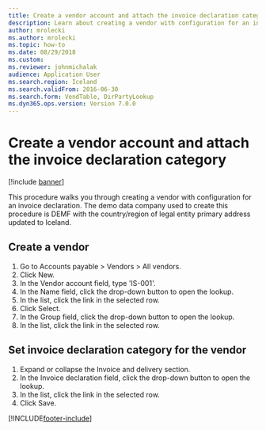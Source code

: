 ```yaml
--- 
title: Create a vendor account and attach the invoice declaration category
description: Learn about creating a vendor with configuration for an invoice declaration, including outlines for creating vendors and setting invoice declarations. 
author: mrolecki
ms.author: mrolecki
ms.topic: how-to
ms.date: 08/29/2018
ms.custom:
ms.reviewer: johnmichalak 
audience: Application User  
ms.search.region: Iceland
ms.search.validFrom: 2016-06-30
ms.search.form: VendTable, DirPartyLookup
ms.dyn365.ops.version: Version 7.0.0 
---
```


# Create a vendor account and attach the invoice declaration category

[!include [banner](../../includes/banner.md)]

This procedure walks you through creating a vendor with configuration for an invoice declaration. The demo data company used to create this procedure is DEMF with the country/region of legal entity primary address updated to Iceland.


## Create a vendor
1. Go to Accounts payable > Vendors > All vendors.
2. Click New.
3. In the Vendor account field, type 'IS-001'.
4. In the Name field, click the drop-down button to open the lookup.
5. In the list, click the link in the selected row.
6. Click Select.
7. In the Group field, click the drop-down button to open the lookup.
8. In the list, click the link in the selected row.

## Set invoice declaration category for the vendor
1. Expand or collapse the Invoice and delivery section.
2. In the Invoice declaration field, click the drop-down button to open the lookup.
3. In the list, click the link in the selected row.
4. Click Save.



[!INCLUDE[footer-include](../../../includes/footer-banner.md)]